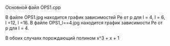 Основной файл OPS1.cpp

В файле OPS1.jpg находится график зависимостей Pe от р для l = 4, l = 6, l =12, l =16.
В файле  OPS1_l==4.jpg находится график зависимости Pe от р для l = 4.

В обоих случаях порождающий полином x^3 + x + 1
